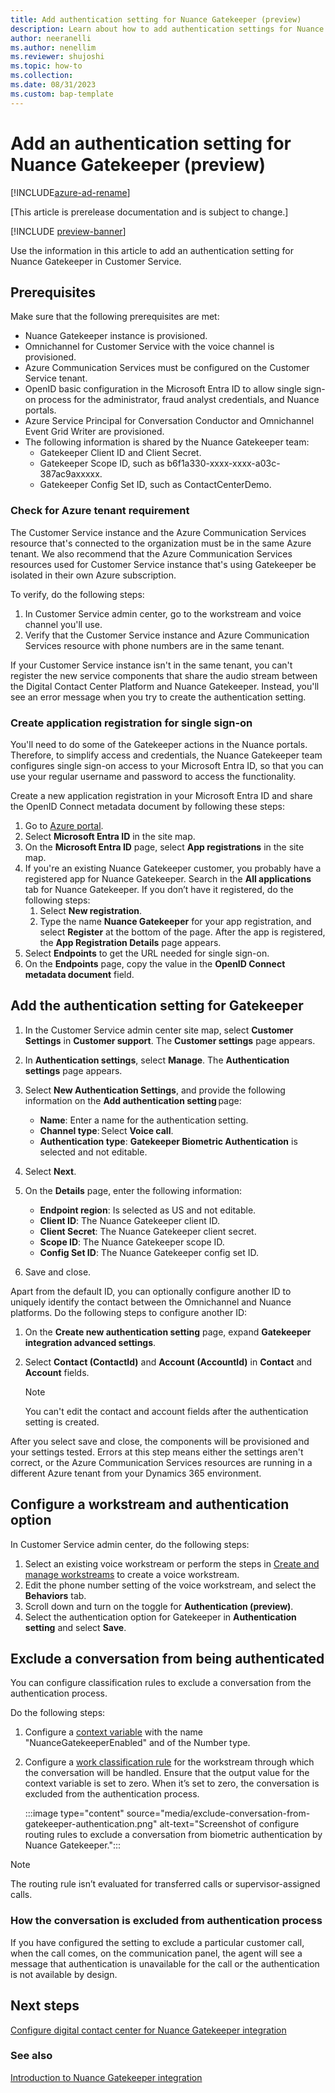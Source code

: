 ```yaml
---
title: Add authentication setting for Nuance Gatekeeper (preview)
description: Learn about how to add authentication settings for Nuance Gatekeeper in Customer Service admin center.
author: neeranelli
ms.author: nenellim
ms.reviewer: shujoshi
ms.topic: how-to 
ms.collection: 
ms.date: 08/31/2023
ms.custom: bap-template 
---
```


# Add an authentication setting for Nuance Gatekeeper (preview)

[!INCLUDE[azure-ad-rename](../includes/cc-azure-ad-rename.md)]

[This article is prerelease documentation and is subject to change.]

[!INCLUDE [preview-banner](~/../shared-content/shared/preview-includes/preview-note.md)]

Use the information in this article to add an authentication setting for Nuance Gatekeeper in Customer Service.

## Prerequisites

Make sure that the following prerequisites are met:

- Nuance Gatekeeper instance is provisioned.
- Omnichannel for Customer Service with the voice channel is provisioned.
- Azure Communication Services must be configured on the Customer Service tenant.
- OpenID basic configuration in the Microsoft Entra ID to allow single sign-on process for the administrator, fraud analyst credentials, and Nuance portals.
- Azure Service Principal for Conversation Conductor and Omnichannel Event Grid Writer are provisioned.
- The following information is shared by the Nuance Gatekeeper team:
  - Gatekeeper Client ID and Client Secret.
  - Gatekeeper Scope ID, such as b6f1a330-xxxx-xxxx-a03c-387ac9axxxxx.
  - Gatekeeper Config Set ID, such as ContactCenterDemo.

### Check for Azure tenant requirement

The Customer Service instance and the Azure Communication Services resource that's connected to the organization must be in the same Azure tenant. We also recommend that the Azure Communication Services resources used for Customer Service instance that's using Gatekeeper be isolated in their own Azure subscription.

To verify, do the following steps:

1. In Customer Service admin center, go to the workstream and voice channel you'll use.
1. Verify that the Customer Service instance and Azure Communication Services resource with phone numbers are in the same tenant.

If your Customer Service instance isn't in the same tenant, you can't register the new service components that share the audio stream between the Digital Contact Center Platform and Nuance Gatekeeper. Instead, you'll see an error message when you try to  create the authentication setting.

### Create application registration for single sign-on

You'll need to do some of the Gatekeeper actions in the Nuance portals. Therefore, to simplify access and credentials, the Nuance Gatekeeper team configures single sign-on access to your Microsoft Entra ID, so that you can use your regular username and password to access the functionality.

Create a new application registration in your Microsoft Entra ID and share the OpenID Connect metadata document by following these steps:

1. Go to [Azure portal](https://portal.azure.com).
1. Select **Microsoft Entra ID** in the site map.
1. On the **Microsoft Entra ID** page, select **App registrations** in the site map.
1. If you're an existing Nuance Gatekeeper customer, you probably have a registered app for Nuance Gatekeeper. Search in the **All applications** tab for Nuance Gatekeeper. If you don’t have it registered, do the following steps:
   1. Select **New registration**.
   1. Type the name **Nuance Gatekeeper** for your app registration, and select **Register** at the bottom of the page. After the app is registered, the **App Registration Details** page appears.
1. Select **Endpoints** to get the URL needed for single sign-on.
1. On the **Endpoints** page, copy the value in the **OpenID Connect metadata document** field.

## Add the authentication setting for Gatekeeper

1. In the Customer Service admin center site map, select **Customer Settings** in **Customer support**. The **Customer settings** page appears.  
1. In **Authentication settings**, select **Manage**. The **Authentication settings** page appears.
1. Select **New Authentication Settings**, and provide the following information on the **Add authentication setting** page:
    - **Name**: Enter a name for the authentication setting.
    - **Channel type**: Select **Voice call**.
    - **Authentication type**: **Gatekeeper Biometric Authentication** is selected and not editable.
1. Select **Next**.
1. On the **Details** page, enter the following information:

   - **Endpoint region**: Is selected as US and not editable.
   - **Client ID**: The Nuance Gatekeeper client ID.
   - **Client Secret**: The Nuance Gatekeeper client secret.
   - **Scope ID**: The Nuance Gatekeeper scope ID.
   - **Config Set ID**: The Nuance Gatekeeper config set ID.
1. Save and close.

Apart from the default ID, you can optionally configure another ID to uniquely identify the contact between the Omnichannel and Nuance platforms. Do the following steps to configure another ID:

1. On the **Create new authentication setting** page, expand **Gatekeeper integration advanced settings**.
1. Select **Contact (ContactId)** and **Account (AccountId)** in **Contact** and **Account** fields.

   > [!NOTE]
   > You can't edit the contact and account fields after the authentication setting is created.

After you select save and close, the components will be provisioned and your settings tested. Errors at this step means either the settings aren't correct, or the Azure Communication Services resources are running in a different Azure tenant from your Dynamics 365 environment.

## Configure a workstream and authentication option

In Customer Service admin center, do the following steps:

1. Select an existing voice workstream or perform the steps in [Create and manage workstreams](create-workstreams.md) to create a voice workstream.
1. Edit the phone number setting of the voice workstream, and select the **Behaviors** tab.
1. Scroll down and turn on the toggle for **Authentication (preview)**.
1. Select the authentication option for Gatekeeper in **Authentication setting** and select **Save**.

## Exclude a conversation from being authenticated

You can configure classification rules to exclude a conversation from the authentication process.

Do the following steps:

1. Configure a [context variable](manage-context-variables.md#add-context-variables) with the name "NuanceGatekeeperEnabled" and of the Number type.
1. Configure a [work classification rule](configure-work-classification.md) for the workstream through which the conversation will be handled. Ensure that the output value for the context variable is set to zero. When it’s set to zero, the conversation is excluded from the authentication process.

    :::image type="content" source="media/exclude-conversation-from-gatekeeper-authentication.png" alt-text="Screenshot of configure routing rules to exclude a conversation from biometric authentication by Nuance Gatekeeper.":::

> [!NOTE]
> The routing rule isn’t evaluated for transferred calls or supervisor-assigned calls.

### How the conversation is excluded from authentication process

If you have configured the setting to exclude a particular customer call, when the call comes, on the communication panel, the agent will see a message that authentication is unavailable for the call or the authentication is not available by design.

## Next steps

[Configure digital contact center for Nuance Gatekeeper integration](configure-contact-center-nuance-gatekeeper.md)  

### See also

[Introduction to Nuance Gatekeeper integration](nuance-gatekeeper-introduction.md)  